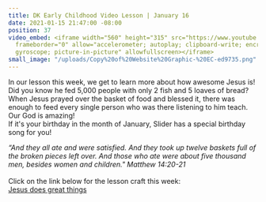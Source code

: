 ```yaml
---
title: DK Early Childhood Video Lesson | January 16
date: 2021-01-15 21:47:00 -08:00
position: 37
video_embed: <iframe width="560" height="315" src="https://www.youtube.com/embed/xT_XCQzUrgE"
  frameborder="0" allow="accelerometer; autoplay; clipboard-write; encrypted-media;
  gyroscope; picture-in-picture" allowfullscreen></iframe>
small_image: "/uploads/Copy%20of%20Website%20Graphic-%20EC-ed9735.png"
---
```


In our lesson this week, we get to learn more about how awesome Jesus is! Did you know he fed 5,000 people with only 2 fish and 5 loaves of bread? When Jesus prayed over the basket of food and blessed it, there was enough to feed every single person who was there listening to him teach. Our God is amazing! \
If it's your birthday in the month of January, Slider has a special birthday song for you!

*“And they all ate and were satisfied. And they took up twelve baskets full of the broken pieces left over. And those who ate were about five thousand men, besides women and children." Matthew 14:20-21*\
\
Click on the link below for the lesson craft this week:\
[Jesus does great things](https://drive.google.com/file/d/19VzVNI82HuBawqH1SmwS5uMthqODfTFQ/view?usp=sharing)